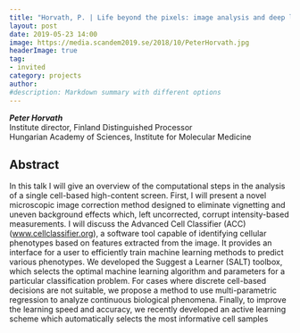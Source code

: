 ```yaml
---
title: "Horvath, P. | Life beyond the pixels: image analysis and deep learning methods for quantitative microscopy"
layout: post
date: 2019-05-23 14:00
image: https://media.scandem2019.se/2018/10/PeterHorvath.jpg
headerImage: true
tag:
- invited
category: projects
author:
#description: Markdown summary with different options
---
```


_**Peter Horvath**_<br/>
Institute director, Finland Distinguished Processor <br/>
Hungarian Academy of Sciences, Institute for Molecular Medicine <br/>

## Abstract

 In this talk I will give an overview of the computational steps in the analysis of a single cell-based high-content screen. First, I will present a novel microscopic image correction method designed to eliminate vignetting and uneven background effects which, left uncorrected, corrupt intensity-based measurements. I will discuss the Advanced Cell Classifier (ACC) (www.cellclassifier.org), a software tool capable of identifying cellular phenotypes based on features extracted from the image. It provides an interface for a user to efficiently train machine learning methods to predict various phenotypes. We developed the Suggest a Learner (SALT) toolbox, which selects the optimal machine learning algorithm and parameters for a particular classification problem. For cases where discrete cell-based decisions are not suitable, we propose a method to use multi-parametric regression to analyze continuous biological phenomena. Finally, to improve the learning speed and accuracy, we recently developed an active learning scheme which automatically selects the most informative cell samples<br/>
